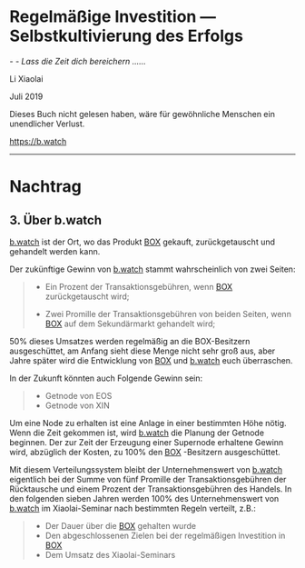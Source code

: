 # Regelmäßige Investition — Selbstkultivierung des Erfolgs

*- - Lass die Zeit dich bereichern ......*

Li Xiaolai

Juli 2019

Dieses Buch nicht gelesen haben, wäre für gewöhnliche Menschen ein unendlicher Verlust.

https://b.watch

------

# Nachtrag

## 3. Über b.watch

[b.watch](https://b.watch/) ist der Ort, wo das Produkt [BOX](https://b.watch/) gekauft, zurückgetauscht und gehandelt werden kann.

Der zukünftige Gewinn von [b.watch](https://b.watch/) stammt wahrscheinlich von zwei Seiten:

> - Ein Prozent der Transaktionsgebühren, wenn  [BOX](https://b.watch/) zurückgetauscht wird;
>
> - Zwei Promille der Transaktionsgebühren von beiden Seiten, wenn [BOX](https://b.watch/) auf dem Sekundärmarkt gehandelt wird;

50% dieses Umsatzes werden regelmäßig an die BOX-Besitzern ausgeschüttet, am Anfang sieht diese Menge nicht sehr groß aus, aber Jahre später wird die Entwicklung von [BOX](https://b.watch/) und [b.watch](https://b.watch/)  euch überraschen.

In der Zukunft könnten auch Folgende Gewinn sein:

> - Getnode von EOS 
> - Getnode von XIN

Um eine Node zu erhalten ist eine Anlage in einer bestimmten Höhe nötig. Wenn die Zeit gekommen ist, wird [b.watch](https://b.watch/) die Planung der Getnode beginnen. Der zur Zeit der Erzeugung einer Supernode erhaltene Gewinn wird, abzüglich der Kosten, zu 100% den [BOX](https://b.watch/)  -Besitzern ausgeschüttet.

Mit diesem Verteilungssystem bleibt der Unternehmenswert von [b.watch](https://b.watch/) eigentlich bei der Summe von fünf Promille der Transaktionsgebühren der Rücktausche und einem Prozent der Transaktionsgebühren des Handels. In den folgenden sieben Jahren werden 100% des Unternehmenswert von [b.watch](https://b.watch/) im Xiaolai-Seminar nach bestimmten Regeln verteilt, z.B.:

> - Der Dauer über die [BOX](https://b.watch/) gehalten wurde
> - Den abgeschlossenen Zielen bei der regelmäßigen Investition in [BOX](https://b.watch/) 
> - Dem Umsatz des Xiaolai-Seminars